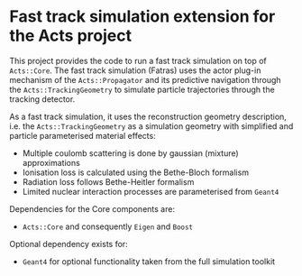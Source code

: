 # Fast track simulation extension for the Acts project

This project provides the code to run a fast track simulation on top of 
`Acts::Core`. The fast track simulation (Fatras) uses the actor plug-in 
mechanism of the `Acts::Propagator` and its predictive navigation through
the `Acts::TrackingGeometry` to simulate particle trajectories through the
tracking detector.


As a fast track simulation, it uses the reconstruction geometry description,
i.e. the `Acts::TrackingGeometry` as a simulation geometry with simplified and
particle parameterised material effects:
  * Multiple coulomb scattering is done by gaussian (mixture) approximations
  * Ionisation loss is calculated using the Bethe-Bloch formalism
  * Radiation loss follows Bethe-Heitler formalism
  * Limited nuclear interaction processes are parameterised from `Geant4`


Dependencies for the Core components are:
  * `Acts::Core` and consequently `Eigen` and `Boost`

Optional dependency exists for:
  * `Geant4` for optional functionality taken from the full simulation toolkit
    
